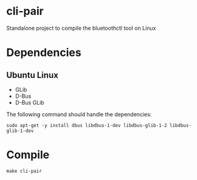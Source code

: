 # cli-pair
Standalone project to compile the bluetoothctl tool on Linux

# Dependencies

## Ubuntu Linux
* GLib
* D-Bus
* D-Bus GLib

The following command should handle the dependencies:
```
sudo apt-get -y install dbus libdbus-1-dev libdbus-glib-1-2 libdbus-glib-1-dev
```

# Compile
```
make cli-pair
```
